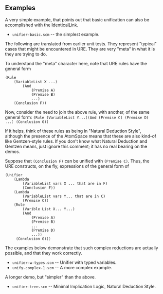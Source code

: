 Examples
--------

A very simple example, that points out that basic unification can
also be accomplished with the IdenticalLink.

* `unifier-basic.scm` -- the simplest example.

The following are translated from earlier unit tests. They represent
"typical" cases that might be encountered in URE. They are very "meta"
in what it is they are trying to do.

To understand the "meta" character here, note that URE rules have the
general form
```
(Rule
	(VariableList X ...)
		(And
			(Premise A)
			(Premise B)
			...)
	(Conclusion F))
```
Now, consider the need to join the above rule, with another, of the
same general form:
`(Rule (VariableList Y...)(And (Premise C) (Premise D) ...) (Conclusion G))`

If it helps, think of these rules as being in "Natural Deduction Style",
although the presence of the AtomSpace means that these are also kind-of
like Gentzen-style rules. If you don't know what Natural Deduction and
Gentzen means, just ignore this comment; it has no real bearing on the
demos.

Suppose that `(Conclusion F)` can be unified with `(Premise C)`.
Thus, the URE constructs, on the fly, expressions of the general form of
```
(Unifier
	(Lambda
		(VariableList vars X ... that are in F)
		(Conclusion F))
	(Lambda
		(VariableList vars Y... that are in C)
		(Premise C))
	(Rule
		(Varible List X... Y...)
		(And
			(Premise A)
			(Premise B)
			...
			(Premise D)
			...))
	 (Conclusion G)))
```

The examples below demonstrate that such complex reductions are
actually possible, and that they work correctly.

* `unifier-w-types.scm` -- Unifier with typed variables.
* `unify-complex-1.scm` -- A more complex example.

A longer demo, but "simpler" than the above.
* `unifier-tree.scm` -- Minimal Implication Logic, Natural Deduction Style.
